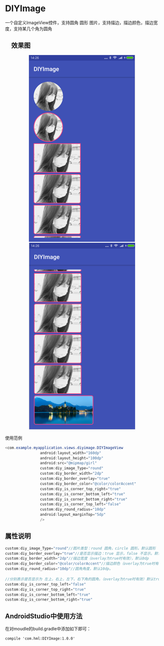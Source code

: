 # DIYImage
一个自定义ImageView控件，支持圆角 圆形 图片，支持描边，描边颜色，描边宽度，支持某几个角为圆角

    
效果图
----------------------------------- 
<div align=center><img width="348" height="613" src="https://github.com/LuckLe/DIYImage/blob/master/DIYImage/screen1.png?raw=true"/></div>

<div align=center><img width="348" height="613" src="https://github.com/LuckLe/DIYImage/blob/master/DIYImage/screen2.png?raw=true"/></div>
  
  
    
使用范例
```Java
<com.example.myapplication.views.diyimage.DIYImageView
                android:layout_width="160dp"
                android:layout_height="100dp"
                android:src="@mipmap/girl"
                custom:diy_image_Type="round"
                custom:diy_border_width="2dp"
                custom:diy_border_overlay="true"
                custom:diy_border_color="@color/colorAccent"
                custom:diy_is_corner_top_right="true"
                custom:diy_is_corner_bottom_left="true"
                custom:diy_is_corner_bottom_right="true"
                custom:diy_is_corner_top_left="false"
                custom:diy_round_radius="10dp"
                android:layout_marginTop="5dp"
                />
```


属性说明
----------------------------------- 
```java 
custom:diy_image_Type="round"//图片类型：round 圆角，circle 圆形。默认圆形
custom:diy_border_overlay="true"//是否显示描边：true 显示，false 不显示。默认false
custom:diy_border_width="2dp"//描边宽度（overlay为true时有效），默认0dp
custom:diy_border_color="@color/colorAccent"//描边颜色（overlay为true时有效），默认黑色。
custom:diy_round_radius="10dp"//圆角角度，默认10dp。

//分别表示是否显示为 左上，右上，左下，右下角的圆角，（overlay为true时有效）默认true显示圆角，false 显示直角
custom:diy_is_corner_top_left="false"
custom:diy_is_corner_top_right="true"
custom:diy_is_corner_bottom_left="true"
custom:diy_is_corner_bottom_right="true"
```

AndroidStudio中使用方法
----------------------------------- 
在对moudle的build.gradle中添加如下即可：
```
compile 'com.hml:DIYImage:1.0.0'
```



  
 
